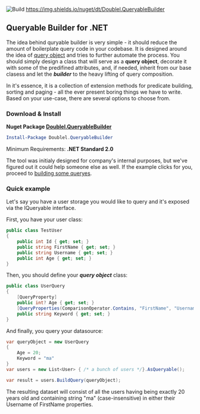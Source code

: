 ![Build](https://github.com/Olymo/Doublel.QueryableBuilder/workflows/Build/badge.svg) https://img.shields.io/nuget/dt/Doublel.QueryableBuilder
## Queryable Builder for .NET

The idea behind quryable builder is very simple - it should reduce the amount of boilerplate query code in your codebase. It is designed around the idea of [query object](https://martinfowler.com/eaaCatalog/queryObject.html) and tries to further automate the process. You should simply design a class that will serve as a **query object**, decorate it with some of the predifined attributes, and, if needed, inherit from our base clasess and let the _**builder**_ to the heavy lifting of query composition. 

In it's essence, it is a collection of extension methods for predicate building, sorting and paging - all the ever present boring things we have to write. Based on your use-case, there are several options to choose from. 

### Download & Install
**Nuget Package [Doublel.QueryableBuilder](https://www.nuget.org/packages/Doublel.QueryableBuilder/)**

```powershell
Install-Package Doublel.QueryableBuilder
```
Minimum Requirements: **.NET Standard 2.0**

The tool was initialy designed for company's internal purposes, but we've figured out it could help someone else as well. If the example clicks for you, proceed to [building some queryes](https://github.com/Olymo/Doublel.QueryableBuilder/wiki/Building-Queries).
### Quick example
Let's say you have a user storage you would like to query and it's exposed via the IQueryable<TestUser> interface.

First, you have your user class:
```cs
public class TestUser
{
    public int Id { get; set; }
    public string FirstName { get; set; }
    public string Username { get; set; }
    public int Age { get; set; }
}
```

Then, you should define your **_query object_** class:
```cs
public class UserQuery 
{
    [QueryProperty]
    public int? Age { get; set; }
    [QueryProperties(ComparisonOperator.Contains, "FirstName", "Username")]
    public string Keyword { get; set; }
}
```

And finally, you query your datasource:
```cs
var queryObject = new UserQuery 
{ 
    Age = 20; 
    Keyword = "ma"
}
var users = new List<User> { /* a bunch of users */}.AsQueryable();

var result = users.BuildQuery(queryObject);
```
The resulting dataset will consist of all the users having being exactly 20 years old and containing string "ma" (case-insensitive) in either their Username of FirstName properties.
